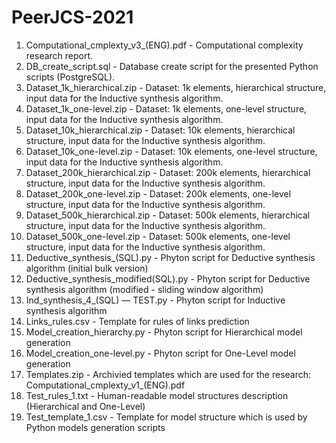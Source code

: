 # PeerJCS-2021
1. Computational_cmplexty_v3_(ENG).pdf - Computational complexity research report.
2. DB_create_script.sql - Database create script for the presented Python scripts (PostgreSQL).
3. Dataset_1k_hierarchical.zip - Dataset: 1k elements, hierarchical structure, input data for the Inductive synthesis algorithm.
4. Dataset_1k_one-level.zip - Dataset: 1k elements, one-level structure, input data for the Inductive synthesis algorithm.
5. Dataset_10k_hierarchical.zip - Dataset: 10k elements, hierarchical structure, input data for the Inductive synthesis algorithm.
6. Dataset_10k_one-level.zip - Dataset: 10k elements, one-level structure, input data for the Inductive synthesis algorithm.
7. Dataset_200k_hierarchical.zip - Dataset: 200k elements, hierarchical structure, input data for the Inductive synthesis algorithm.
8. Dataset_200k_one-level.zip - Dataset: 200k elements, one-level structure, input data for the Inductive synthesis algorithm.
9. Dataset_500k_hierarchical.zip - Dataset: 500k elements, hierarchical structure, input data for the Inductive synthesis algorithm.
10. Dataset_500k_one-level.zip - Dataset: 500k elements, one-level structure, input data for the Inductive synthesis algorithm.
11. Deductive_synthesis_(SQL).py - Phyton script for Deductive synthesis algorithm (initial bulk version)
12. Deductive_synthesis_modified(SQL).py - Phyton script for Deductive synthesis algorithm (modified - sliding window algorithm)
13. Ind_synthesis_4_(SQL) — TEST.py - Phyton script for Inductive synthesis algorithm
14. Links_rules.csv - Template for rules of links prediction
15. Model_creation_hierarchy.py - Phyton script for Hierarchical model generation
16. Model_creation_one-level.py - Phyton script for One-Level model generation
17. Templates.zip - Archivied templates which are used for the research: Computational_cmplexty_v1_(ENG).pdf
18. Test_rules_1.txt - Human-readable model structures description (Hierarchical and One-Level)
19. Test_template_1.csv - Template for model structure which is used by Python models generation scripts
